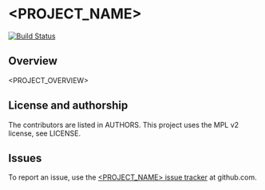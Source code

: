 # <PROJECT_NAME>

[![Build Status](https://travis-ci.org/<USER_NAME>/<GITHUB_REPO_NAME>.svg?branch=master)](https://travis-ci.org/<USER_NAME>/<GITHUB_REPO_NAME>)

## Overview

<PROJECT_OVERVIEW>

## License and authorship

The contributors are listed in AUTHORS. This project uses the MPL v2 license, see LICENSE.

## Issues

To report an issue, use the [<PROJECT_NAME> issue tracker](https://github.com/<USER_NAME>/<GITHUB_REPO_NAME>/issues) at github.com.

